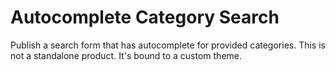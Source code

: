 Autocomplete Category Search
==========================

Publish a search form that has autocomplete for provided categories.
This is not a standalone product. It's bound to a custom theme.


